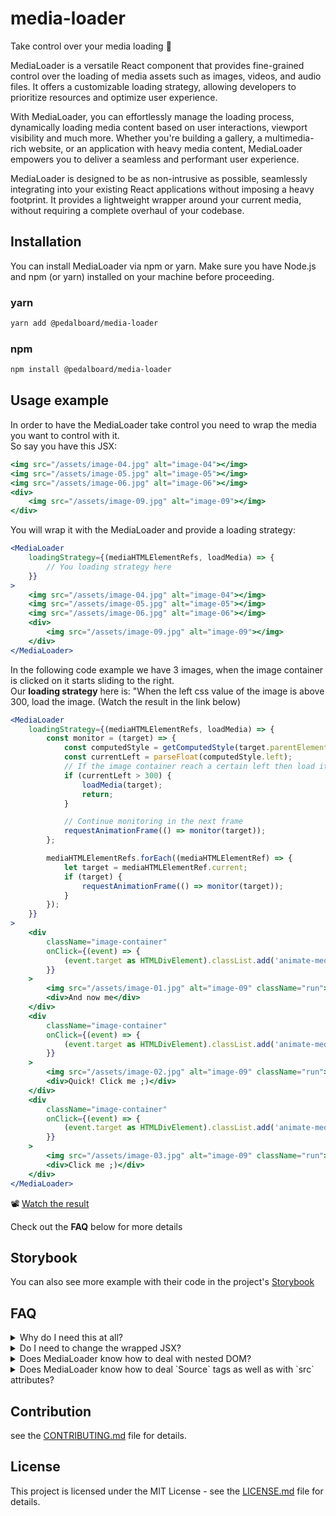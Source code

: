 # media-loader

Take control over your media loading 💪

MediaLoader is a versatile React component that provides fine-grained control over the loading of media assets such as images, videos, and audio files. It offers a customizable loading strategy, allowing developers to prioritize resources and optimize user experience.

With MediaLoader, you can effortlessly manage the loading process, dynamically loading media content based on user interactions, viewport visibility and much more. Whether you're building a gallery, a multimedia-rich website, or an application with heavy media content, MediaLoader empowers you to deliver a seamless and performant user experience.

MediaLoader is designed to be as non-intrusive as possible, seamlessly integrating into your existing React applications without imposing a heavy footprint. It provides a lightweight wrapper around your current media, without requiring a complete overhaul of your codebase.


## Installation

You can install MediaLoader via npm or yarn. Make sure you have Node.js and npm (or yarn) installed on your machine before proceeding.

### yarn
```bash
yarn add @pedalboard/media-loader
```

### npm

```bash
npm install @pedalboard/media-loader
```


## Usage example
In order to have the MediaLoader take control you need to wrap the media you want to control with it.<br>
So say you have this JSX:
```jsx
<img src="/assets/image-04.jpg" alt="image-04"></img>
<img src="/assets/image-05.jpg" alt="image-05"></img>
<img src="/assets/image-06.jpg" alt="image-06"></img>
<div>
    <img src="/assets/image-09.jpg" alt="image-09"></img>
</div>
```

You will wrap it with the MediaLoader and provide a loading strategy:
```jsx
<MediaLoader
    loadingStrategy={(mediaHTMLElementRefs, loadMedia) => {
        // You loading strategy here
    }}
>
    <img src="/assets/image-04.jpg" alt="image-04"></img>
    <img src="/assets/image-05.jpg" alt="image-05"></img>
    <img src="/assets/image-06.jpg" alt="image-06"></img>
    <div>
        <img src="/assets/image-09.jpg" alt="image-09"></img>
    </div>
</MediaLoader>
```

In the following code example we have 3 images, when the image container is clicked on it starts sliding to the right.<br>
Our **loading strategy** here is: "When the left css value of the image is above 300, load the image.
(Watch the result in the link below)

```jsx
<MediaLoader
    loadingStrategy={(mediaHTMLElementRefs, loadMedia) => {
        const monitor = (target) => {
            const computedStyle = getComputedStyle(target.parentElement);
            const currentLeft = parseFloat(computedStyle.left);
            // If the image container reach a certain left then load it
            if (currentLeft > 300) {
                loadMedia(target);
                return;
            }

            // Continue monitoring in the next frame
            requestAnimationFrame(() => monitor(target));
        };

        mediaHTMLElementRefs.forEach((mediaHTMLElementRef) => {
            let target = mediaHTMLElementRef.current;
            if (target) {
                requestAnimationFrame(() => monitor(target));
            }
        });
    }}
>
    <div
        className="image-container"
        onClick={(event) => {
            (event.target as HTMLDivElement).classList.add('animate-media');
        }}
    >
        <img src="/assets/image-01.jpg" alt="image-09" className="run"></img>
        <div>And now me</div>
    </div>
    <div
        className="image-container"
        onClick={(event) => {
            (event.target as HTMLDivElement).classList.add('animate-media');
        }}
    >
        <img src="/assets/image-02.jpg" alt="image-09" className="run"></img>
        <div>Quick! Click me ;)</div>
    </div>
    <div
        className="image-container"
        onClick={(event) => {
            (event.target as HTMLDivElement).classList.add('animate-media');
        }}
    >
        <img src="/assets/image-03.jpg" alt="image-09" className="run"></img>
        <div>Click me ;)</div>
    </div>
</MediaLoader>
```

📽️ [Watch the result](./docs/assets/images-animation.mp4) 

Check out the **FAQ** below for more details


## Storybook
You can also see more example with their code in the project's [Storybook](https://65f0a7c612ec612e3b7b2059-pqygczjhcu.chromatic.com/)


## FAQ
<details>
    <summary>Why do I need this at all?</summary>
        <p>
        As your browser begins parsing your HTML document, it initiates the loading process for all media content included on the page by default. However, handling numerous or sizable media files in this manner can strain network resources and delay the loading of essential assets, adversely impacting page performance. It's important to note that in many cases, fetching the entirety of the media content isn't necessary for the page to achieve readiness and interactivity. To mitigate these issues, implementing techniques like lazy loading through tools such as MediaLoader can significantly improve page loading times and user experience. By selectively loading media assets based on user interaction or viewport visibility, MediaLoader helps optimize resource utilization and enhances overall performance.
        </p>
</details>

<details>
    <summary>Do I need to change the wrapped JSX?</summary>
        <p>
        Nope.
        The MediaLoader was made as such that you do not need to change the structure of your JSX. Simply wrap it and you should be good to go.
        </p>
</details>

<details>
    <summary>Does MediaLoader know how to deal with nested DOM?</summary>
        <p>
        Yep :)
        </p>
</details>

<details>
    <summary>Does MediaLoader know how to deal `Source` tags as well as with `src` attributes?</summary>
        <p>
        Yes!
        MediaLoader can control both formats of Video and Audio tags.  
        </p>
</details>

## Contribution
see the [CONTRIBUTING.md](CONTRIBUTING.md) file for details.

## License

This project is licensed under the MIT License - see the [LICENSE.md](LICENSE.md) file for details.
